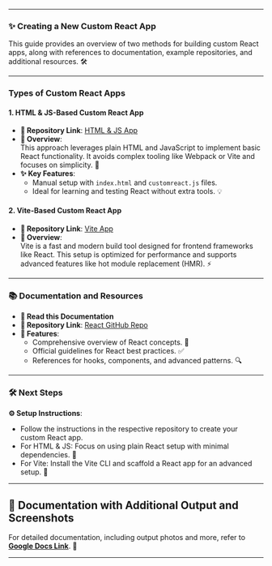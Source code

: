
---

### **✨ Creating a New Custom React App**  
This guide provides an overview of two methods for building custom React apps, along with references to documentation, example repositories, and additional resources. 🛠️  

---

### **Types of Custom React Apps**  

#### **1. HTML & JS-Based Custom React App**  
- **📂 Repository Link**: [HTML & JS App](https://github.com/utsavvachhani/react-js-study/tree/main/02_coustmeReact/html%26js)  
- **📝 Overview**:  
  This approach leverages plain HTML and JavaScript to implement basic React functionality. It avoids complex tooling like Webpack or Vite and focuses on simplicity. 🚀  
- **✨ Key Features**:  
  - Manual setup with `index.html` and `customreact.js` files.  
  - Ideal for learning and testing React without extra tools. 💡  

#### **2. Vite-Based Custom React App**  
- **📂 Repository Link**: [Vite App](https://github.com/utsavvachhani/react-js-study/tree/main/02_coustmeReact/html%26js)  
- **📝 Overview**:  
  Vite is a fast and modern build tool designed for frontend frameworks like React. This setup is optimized for performance and supports advanced features like hot module replacement (HMR). ⚡  

---

### **📚 Documentation and Resources**  
- **🔗 Read this Documentation**  
- **📂 Repository Link**: [React GitHub Repo](https://github.com/facebook/react?tab=readme-ov-file)  
- **📌 Features**:  
  - Comprehensive overview of React concepts. 📖  
  - Official guidelines for React best practices. ✅  
  - References for hooks, components, and advanced patterns. 🔍  

---

### **🛠️ Next Steps**  

**⚙️ Setup Instructions**:  
   - Follow the instructions in the respective repository to create your custom React app.  
   - For HTML & JS: Focus on using plain React setup with minimal dependencies. 🧩  
   - For Vite: Install the Vite CLI and scaffold a React app for an advanced setup. 🚀  

---

## 📄 Documentation with Additional Output and Screenshots  

For detailed documentation, including output photos and more, refer to **[Google Docs Link](https://docs.google.com/document/d/1ctpcrVYxu4TZ7CLbSXjdULtTosYhxsgeqypGkwC-bQY/edit?tab=t.9bfy95qxi4f6)**. 📑  

--- 
